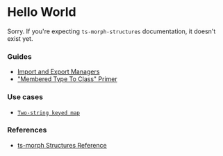 # Hello World

Sorry.  If you're expecting `ts-morph-structures` documentation, it doesn't exist yet.

### Guides

- [Import and Export Managers](./guides/ImportsAndExports.md)
- ["Membered Type To Class" Primer](./guides/MemberedTypeToClass.md)

### Use cases

- [`Two-string keyed map`](./use-cases/TwoKeyedMap.md)

### References

- [ts-morph Structures Reference](./reference/structure-types.md)
